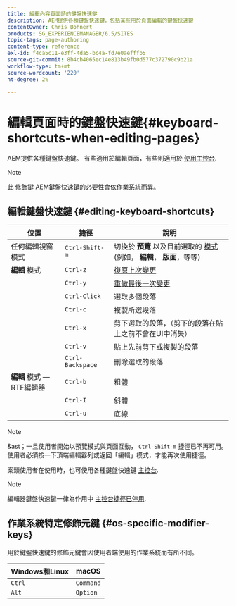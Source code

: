 ```yaml
---
title: 編輯內容頁面時的鍵盤快速鍵
description: AEM提供各種鍵盤快速鍵，包括某些用於頁面編輯的鍵盤快速鍵
contentOwner: Chris Bohnert
products: SG_EXPERIENCEMANAGER/6.5/SITES
topic-tags: page-authoring
content-type: reference
exl-id: f4ca5c11-e3ff-4da5-bc4a-fd7e0aefffb5
source-git-commit: 8b4cb4065ec14e813b49fb0d577c372790c9b21a
workflow-type: tm+mt
source-wordcount: '220'
ht-degree: 2%

---
```


# 編輯頁面時的鍵盤快速鍵{#keyboard-shortcuts-when-editing-pages}

AEM提供各種鍵盤快速鍵。 有些適用於編輯頁面，有些則適用於 [使用主控台](/help/sites-authoring/keyboard-shortcuts.md).

>[!NOTE]
>
>此 [修飾鍵](/help/sites-authoring/page-authoring-keyboard-shortcuts.md#os-specific-modifier-keys) AEM鍵盤快速鍵的必要性會依作業系統而異。

## 編輯鍵盤快速鍵 {#editing-keyboard-shortcuts}

| 位置 | 捷徑 | 說明 |
|---|---|---|
| 任何編輯視窗模式 | `Ctrl-Shift-m` | 切換於 **預覽** 以及目前選取的 [模式](/help/sites-authoring/author-environment-tools.md#page-modes)</a> (例如， **編輯**， **版面**，等等) |
| **編輯** 模式 | `Ctrl-z` | [復原上次變更](/help/sites-authoring/editing-content.md#undoing-and-redoing-page-edits) |
|  | `Ctrl-y` | [重做最後一次變更](/help/sites-authoring/editing-content.md#undoing-and-redoing-page-edits) |
|  | `Ctrl-Click` | 選取多個段落 |
|  | `Ctrl-c` | 複製所選段落 |
|  | `Ctrl-x` | 剪下選取的段落，（剪下的段落在貼上之前不會在UI中消失） |
|  | `Ctrl-v` | 貼上先前剪下或複製的段落 |
|  | `Ctrl-Backspace` | 刪除選取的段落 |
| **編輯** 模式 — RTF編輯器 | `Ctrl-b` | 粗體 |
|  | `Ctrl-I` | 斜體 |
|  | `Ctrl-u` | 底線 |

>[!NOTE]
>
>&amp;ast；一旦使用者開始以預覽模式與頁面互動， `Ctrl-Shift-m` 捷徑已不再可用。 使用者必須按一下頂端編輯器列或返回「編輯」模式，才能再次使用捷徑。

案頭使用者在使用時，也可使用各種鍵盤快速鍵 [主控台](/help/sites-authoring/keyboard-shortcuts.md).

>[!NOTE]
>
>編輯器鍵盤快速鍵一律為作用中 [主控台捷徑已停用](/help/sites-authoring/keyboard-shortcuts.md#deactivating-keyboard-shortcuts).

## 作業系統特定修飾元鍵 {#os-specific-modifier-keys}

用於鍵盤快速鍵的修飾元鍵會因使用者端使用的作業系統而有所不同。

| Windows和Linux | macOS |
|---|---|
| `Ctrl` | `Command` |
| `Alt` | `Option` |
